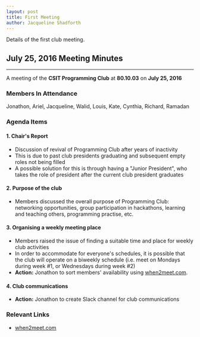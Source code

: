 ```yaml
---
layout: post
title: First Meeting
author: Jacqueline Shadforth
---
```


Details of the first club meeting.

## July 25, 2016 Meeting Minutes
-----

A meeting of the **CSIT Programming Club** at **80.10.03** on **July 25, 2016**

### Members In Attendance

Jonathon, Ariel, Jacqueline, Walid, Louis, Kate, Cynthia, Richard, Ramadan

### Agenda Items

#### 1. Chair's Report
  * Discussion of revival of Programming Club after years of inactivity
  * This is due to past club presidents graduating and subsequent empty roles not being filled
  * A possible solution for this is through having a "Junior President", who takes the role of president after the current club president graduates

#### 2. Purpose of the club
  * Members discussed the overall purpose of Programming Club: networking opportunities, group participation in hackathons, learning and teaching others, programming practise, etc.

#### 3. Organising a weekly meeting place
* Members raised the issue of finding a suitable time and place for weekly club activities
* In order to accommodate for everyone's schedules, it is possible that the club will operate on a biweekly schedule (i.e. meet on Mondays during week #1, or Wednesdays during week #2)
* __Action:__ Jonathon to sort members' availability using [when2meet.com](when2meet.com).

#### 4. Club communications
* __Action:__ Jonathon to create Slack channel for club communications

### Relevant Links

- [when2meet.com](when2meet.com)

